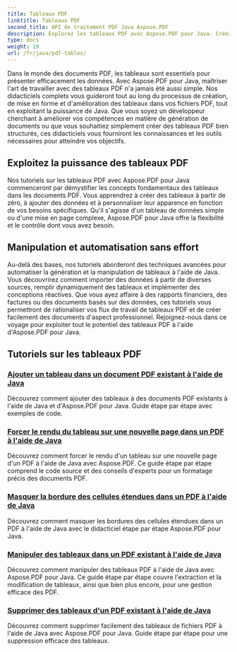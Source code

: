 ```yaml
---
title: Tableaux PDF
linktitle: Tableaux PDF
second_title: API de traitement PDF Java Aspose.PDF
description: Explorez les tableaux PDF avec Aspose.PDF pour Java. Créez et manipulez sans effort des tableaux dans vos documents PDF.
type: docs
weight: 19
url: /fr/java/pdf-tables/
---
```


Dans le monde des documents PDF, les tableaux sont essentiels pour présenter efficacement les données. Avec Aspose.PDF pour Java, maîtriser l'art de travailler avec des tableaux PDF n'a jamais été aussi simple. Nos didacticiels complets vous guideront tout au long du processus de création, de mise en forme et d'amélioration des tableaux dans vos fichiers PDF, tout en exploitant la puissance de Java. Que vous soyez un développeur cherchant à améliorer vos compétences en matière de génération de documents ou que vous souhaitiez simplement créer des tableaux PDF bien structurés, ces didacticiels vous fourniront les connaissances et les outils nécessaires pour atteindre vos objectifs.

## Exploitez la puissance des tableaux PDF

Nos tutoriels sur les tableaux PDF avec Aspose.PDF pour Java commenceront par démystifier les concepts fondamentaux des tableaux dans les documents PDF. Vous apprendrez à créer des tableaux à partir de zéro, à ajouter des données et à personnaliser leur apparence en fonction de vos besoins spécifiques. Qu'il s'agisse d'un tableau de données simple ou d'une mise en page complexe, Aspose.PDF pour Java offre la flexibilité et le contrôle dont vous avez besoin.

## Manipulation et automatisation sans effort

Au-delà des bases, nos tutoriels aborderont des techniques avancées pour automatiser la génération et la manipulation de tableaux à l'aide de Java. Vous découvrirez comment importer des données à partir de diverses sources, remplir dynamiquement des tableaux et implémenter des conceptions réactives. Que vous ayez affaire à des rapports financiers, des factures ou des documents basés sur des données, ces tutoriels vous permettront de rationaliser vos flux de travail de tableaux PDF et de créer facilement des documents d'aspect professionnel. Rejoignez-nous dans ce voyage pour exploiter tout le potentiel des tableaux PDF à l'aide d'Aspose.PDF pour Java.

## Tutoriels sur les tableaux PDF
### [Ajouter un tableau dans un document PDF existant à l'aide de Java](./add-table-in-existing-pdf-document-using-java/)
Découvrez comment ajouter des tableaux à des documents PDF existants à l'aide de Java et d'Aspose.PDF pour Java. Guide étape par étape avec exemples de code.
### [Forcer le rendu du tableau sur une nouvelle page dans un PDF à l'aide de Java](./force-table-rendering-on-new-page-in-pdf-using-java/)
Découvrez comment forcer le rendu d'un tableau sur une nouvelle page d'un PDF à l'aide de Java avec Aspose.PDF. Ce guide étape par étape comprend le code source et des conseils d'experts pour un formatage précis des documents PDF.
### [Masquer la bordure des cellules étendues dans un PDF à l'aide de Java](./hide-spanned-cell-border-in-pdf-using-java/)
Découvrez comment masquer les bordures des cellules étendues dans un PDF à l'aide de Java avec le didacticiel étape par étape Aspose.PDF pour Java.
### [Manipuler des tableaux dans un PDF existant à l'aide de Java](./manipulate-tables-in-existing-pdf-using-java/)
Découvrez comment manipuler des tableaux PDF à l'aide de Java avec Aspose.PDF pour Java. Ce guide étape par étape couvre l'extraction et la modification de tableaux, ainsi que bien plus encore, pour une gestion efficace des PDF.
### [Supprimer des tableaux d'un PDF existant à l'aide de Java](./remove-tables-from-existing-pdf-using-java/)
Découvrez comment supprimer facilement des tableaux de fichiers PDF à l'aide de Java avec Aspose.PDF pour Java. Guide étape par étape pour une suppression efficace des tableaux.
